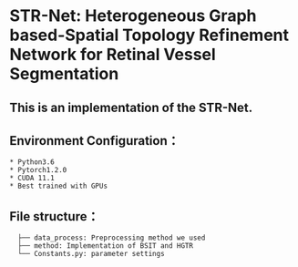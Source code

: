 # STR-Net: Heterogeneous Graph based-Spatial Topology Refinement Network for Retinal Vessel Segmentation

## This is an implementation of the STR-Net.

## Environment Configuration：

```
* Python3.6
* Pytorch1.2.0
* CUDA 11.1
* Best trained with GPUs
```

## File structure：

```
  ├── data_process: Preprocessing method we used
  ├── method: Implementation of BSIT and HGTR
  └── Constants.py: parameter settings
```